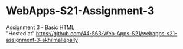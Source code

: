 # WebApps-S21-Assignment-3
Assignment 3 - Basic HTML
<br>
"Hosted at" https://github.com/44-563-Web-Apps-S21/webapps-s21-assignment-3-akhilmallepally